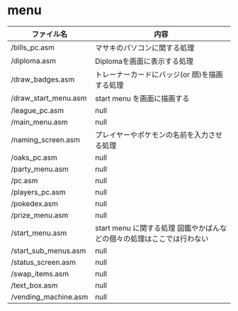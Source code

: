 # menu


 ファイル名  |  内容
---- | ----
/bills_pc.asm | マサキのパソコンに関する処理 
/diploma.asm | Diplomaを画面に表示する処理
/draw_badges.asm | トレーナーカードにバッジ(or 顔)を描画する処理
/draw_start_menu.asm | start menu を画面に描画する
/league_pc.asm | null
/main_menu.asm | null
/naming_screen.asm | プレイヤーやポケモンの名前を入力させる処理
/oaks_pc.asm | null
/party_menu.asm | null
/pc.asm | null
/players_pc.asm | null
/pokedex.asm | null 
/prize_menu.asm | null
/start_menu.asm | start menu に関する処理 図鑑やかばんなどの個々の処理はここでは行わない
/start_sub_menus.asm | null
/status_screen.asm | null
/swap_items.asm | null
/text_box.asm | null
/vending_machine.asm | null